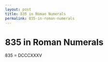 ```yaml
---
layout: post
title: 835 in Roman Numerals
permalink: 835-in-roman-numerals
---
```


# 835 in Roman Numerals

835 = DCCCXXXV
